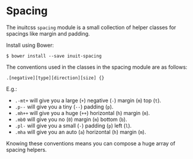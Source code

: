 # Spacing

The inuitcss `spacing` module is a small collection of helper classes for
spacings like margin and padding.

Install using Bower:

    $ bower install --save inuit-spacing

The conventions used in the classes in the spacing module are as follows:

    .[negative][type][direction][size] {}

E.g.:

* `.-mt+` will give you a large (`+`) negative (`-`) margin (`m`) top (`t`).
* `.p--` will give you a tiny (`--`) padding (`p`).
* `.mh++` will give you a huge (`++`) horizontal (`h`) margin (`m`).
* `.mb0` will give you no (`0`) margin (`m`) bottom (`b`).
* `.pl-` will give you a small (`-`) padding (`p`) left (`l`).
* `.mha` will give you an auto (`a`) horizontal (`h`) margin (`m`).

Knowing these conventions means you can compose a huge array of spacing helpers.
